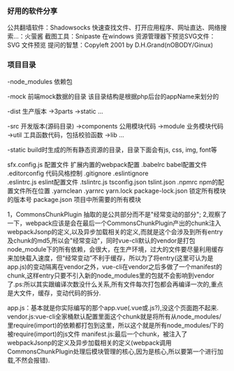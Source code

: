 ### 好用的软件分享
公共翻墙软件：Shadowsocks
快速查找文件、打开应用程序、网址直达、网络搜索...：火萤酱
截图工具：Snipaste
在windows 资源管理器下预览SVG文件：SVG 文件预览
提问的智慧：Copyleft 2001 by D.H.Grand(nOBODY/Ginux)


### 项目目录
-node_modules 依赖包

-mock 前端mock数据的目录 该目录结构是根据php后台的appName来划分的

-dist  生产版本
 ->3parts
 ->static
 ...
 
-src   开发版本(源码目录)
 ->components 公用模块代码
 ->module 业务模块代码
 ->util 工具函数代码，包括校验函数
 ->lib
 ...

-static build时生成的所有静态资源的目录，目录下面会有js, css, img, font等

sfx.config.js 配置文件 扩展内置的webpack配置
.babelrc  babel配置文件
.editorconfig 代码风格控制
.gitignore
.eslintignore  
.eslintrc.js    eslint配置文件
.tslintrc.js
tsconfig.json
tslint.json
.npmrc npm的配置文件所在位置
.yarnclean
.yarnrc
yarn.lock 
package-lock.json  锁定所有模块的版本号
package.json  项目中所需要的所有模块

1，CommonsChunkPlugin 抽取的是公共部分而不是"经常变动的部分";
2,观察了一下，webpack应该是会在最后一个CommonsChunkPlugin产出的chunk注入webpackJsonp的定义,以及异步加载相关的定义,而就是这个会涉及到所有entry及chunk的md5,所以会"经常变动"，同时vue-cli默认的vendor是打包node_module下的所有依赖，会很大，在生产环境，过大的文件要尽量利用缓存来加快载入速度，但“经常变动”不利于缓存，所以为了将entry(这里可认为是app.js)的变动隔离在vendor之外，vue-cli在vendor之后多做了一个manifest的chunk,这样entry只要不引入新的node_modules里的包就不会影响到vendor了.ps:所以其实跟编译次数没什么关系,所有文件每次打包都会再编译一次的,重点是大文件，缓存，变动代码的拆分.


app.js：基本就是你实际编写的那个app.vue(.vue或.js?),没这个页面跑不起来.
vendor.js:vue-cli全家桶默认配置里面这个chunk就是将所有从node_modules/里require(import)的依赖都打包到这里，所以这个就是所有node_modules/下的被require(import)的js文件
manifest.js:最后一个chunk，被注入了webpackJsonp的定义及异步加载相关的定义(webpack调用CommonsChunkPlugin处理后模块管理的核心,因为是核心,所以要第一个进行加载,不然会报错).

